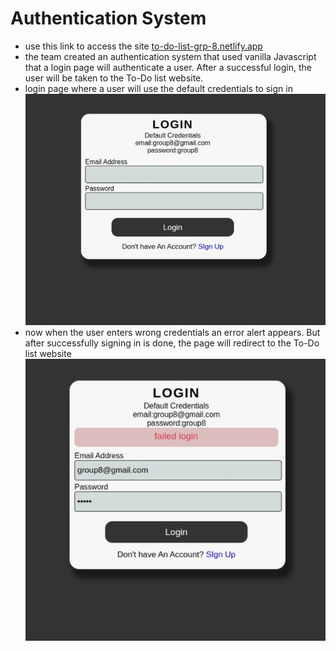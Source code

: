 # Authentication System
- use this link to access the site [to-do-list-grp-8.netlify.app](https://to-do-list-grp-8.netlify.app/)
- the team created an authentication system that used vanilla Javascript that a login page will authenticate a user. After a successful login, the user will be taken to the To-Do list website.
- login page where a user will use the default credentials to sign in
![](https://github.com/SoftCysec/PLP--Web_Tech--Hackathon--Group-8/blob/main/Web_challenge_2/image1.jpeg?raw=true)
- now when the user enters wrong credentials an error alert appears. But after successfully signing in is done, the page will redirect to the To-Do list website <br>
![](https://github.com/SoftCysec/PLP--Web_Tech--Hackathon--Group-8/blob/main/Web_challenge_2/image2.jpeg?raw=true)

